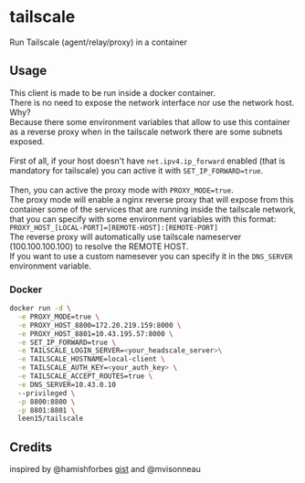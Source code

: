 # tailscale

Run Tailscale (agent/relay/proxy) in a container

## Usage

This client is made to be run inside a docker container.<br/>
There is no need to expose the network interface nor use the network host.<br/>
Why?<br/>
Because there some environment variables that allow to use this container as a reverse proxy when in the tailscale network there are some subnets exposed.<br/>
<br/>
First of all, if your host doesn't have `net.ipv4.ip_forward` enabled (that is mandatory for tailscale) you can active it with `SET_IP_FORWARD=true`.<br/>
<br/>
Then, you can active the proxy mode with `PROXY_MODE=true`.<br/>
The proxy mode will enable a nginx reverse proxy that will expose from this container some of the services that are running inside the tailscale network, that you can specify with some environment variables with this format:<br/>
```PROXY_HOST_[LOCAL-PORT]=[REMOTE-HOST]:[REMOTE-PORT]```<br/>
The reverse proxy will automatically use tailscale nameserver (100.100.100.100) to resolve the REMOTE HOST. <br/>
If you want to use a custom namesever you can specify it in the `DNS_SERVER` environment variable.

### Docker

```bash
docker run -d \
  -e PROXY_MODE=true \
  -e PROXY_HOST_8800=172.20.219.159:8000 \
  -e PROXY_HOST_8801=10.43.195.57:8000 \
  -e SET_IP_FORWARD=true \
  -e TAILSCALE_LOGIN_SERVER=<your_headscale_server>\
  -e TAILSCALE_HOSTNAME=local-client \
  -e TAILSCALE_AUTH_KEY=<your_auth_key> \
  -e TAILSCALE_ACCEPT_ROUTES=true \
  -e DNS_SERVER=10.43.0.10
  --privileged \
  -p 8800:8800 \
  -p 8801:8801 \
  leen15/tailscale
```

## Credits

inspired by @hamishforbes [gist](https://gist.github.com/hamishforbes/2ac7ae9d7ea47cad4e3a813c9b45c10f) and @mvisonneau
